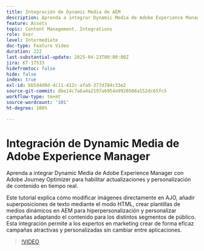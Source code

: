 ```yaml
---
title: Integración de Dynamic Media de AEM
description: Aprenda a integrar Dynamic Media de Adobe Experience Manager (AEM) con Adobe Journey Optimizer (AJO) para habilitar actualizaciones y personalización de contenido en tiempo real.
feature: Assets
topic: Content Management, Integrations
role: User
level: Intermediate
doc-type: Feature Video
duration: 222
last-substantial-update: 2025-04-23T00:00:00Z
jira: KT-17533
hidefromtoc: false
hide: false
index: true
exl-id: bb544d0d-4c11-412c-afa9-377d784c33e2
source-git-commit: dbe14c7a6a4a2197a6954a9920508a152dc65fc5
workflow-type: tm+mt
source-wordcount: '101'
ht-degree: 100%

---
```


# Integración de Dynamic Media de Adobe Experience Manager

Aprenda a integrar Dynamic Media de Adobe Experience Manager con Adobe Journey Optimizer para habilitar actualizaciones y personalización de contenido en tiempo real.

Este tutorial explica cómo modificar imágenes directamente en AJO, añadir superposiciones de texto mediante el modo HTML, crear plantillas de medios dinámicos en AEM para hiperpersonalización y personalizar campañas adaptando el contenido para los distintos segmentos de público. Esta integración permite a los expertos en marketing crear de forma eficaz campañas atractivas y personalizadas sin cambiar entre aplicaciones.

>[!VIDEO](https://video.tv.adobe.com/v/3463785/?learn=on&enablevpops&captions=spa)
